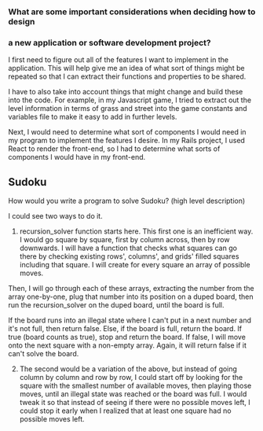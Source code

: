 ### What are some important considerations when deciding how to design
### a new application or software development project?

I first need to figure out all of the features I want to implement
in the application. This will help give me an idea of what sort of
things might be repeated so that I can extract their functions and
properties to be shared.

I have to also take into account things that might change and build
these into the code. For example, in my Javascript game, I tried to
extract out the level information in terms of grass and street into the
game constants and variables file to make it easy to add in further levels.

Next, I would need to determine what sort of components I would need
in my program to implement the features I desire. In my Rails project,
I used React to render the front-end, so I had to determine what sorts
of components I would have in my front-end.


## Sudoku

How would you write a program to solve Sudoku? (high level description)

I could see two ways to do it.

1. recursion_solver function starts here.
This first one is an inefficient way. I would go square by square,
first by column across, then by row downwards. I will have a function that checks
what squares can go there by checking existing rows', columns', and grids' filled
squares including that square. I will create for every square an array of possible moves.

Then, I will go through each of these arrays, extracting the number from the array
one-by-one, plug that number into its position on a duped board, then run the
recursion_solver on the duped board, until the board is full.

If the board runs into an illegal state where I can't put in a next number and
it's not full, then return false. Else, if the board is full, return the board.
If true (board counts as true), stop and return the board. If false,
I will move onto the next square with a non-empty array. Again, it will return false
if it can't solve the board.

2. The second would be a variation of the above, but instead of going column
by column and row by row, I could start off by looking for the square with
the smallest number of available moves, then playing those moves, until an
illegal state was reached or the board was full. I would tweak it so that instead
of seeing if there were no possible moves left, I could stop it early when I
realized that at least one square had no possible moves left. 
